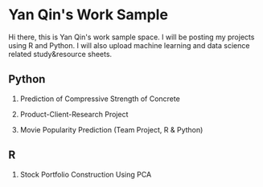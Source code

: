 # Yan Qin's Work Sample

Hi there, this is Yan Qin's work sample space. 
I will be posting my projects using R and Python. I will also upload machine learning and data science related study&resource sheets. 

## Python
1. Prediction of Compressive Strength of Concrete

2. Product-Client-Research Project

3. Movie Popularity Prediction (Team Project, R & Python)

## R
1. Stock Portfolio Construction Using PCA




